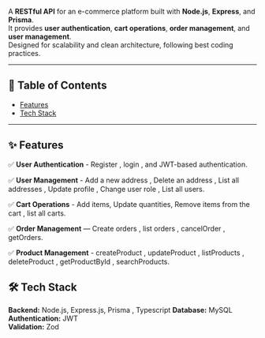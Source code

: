 A **RESTful API** for an e-commerce platform built with **Node.js**, **Express**, and **Prisma**.  
It provides **user authentication**, **cart operations**, **order management**, and **user management**.  
Designed for scalability and clean architecture, following best coding practices.

---

## 📌 Table of Contents
- [Features](#-features)
- [Tech Stack](#-tech-stack)


---

## ✨ Features

✅ **User Authentication** - Register , login , and JWT-based authentication.

✅ **User Management** - Add a new address , Delete an address , List all addresses ,  Update profile , Change user role , List all users.

✅ **Cart Operations** - Add items, Update quantities, Remove items from the cart , list all carts.

✅ **Order Management** — Create orders , list orders , cancelOrder  , getOrders.

✅ **Product Management** - createProduct , updateProduct  , listProducts , deleteProduct , getProductById , searchProducts.
 
## 🛠 Tech Stack

**Backend:** Node.js, Express.js, Prisma , Typescript
**Database:** MySQL  
**Authentication:** JWT  
**Validation:** Zod  
